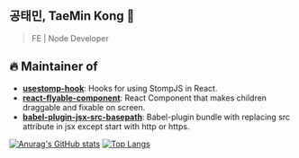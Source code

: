 ## 공태민, TaeMin Kong 👋

> FE | Node Developer

## 🔥 Maintainer of

* [**usestomp-hook**](https://www.npmjs.com/package/usestomp-hook): Hooks for using StompJS in React.
* [**react-flyable-component**](https://www.npmjs.com/package/react-flyable-component): React Component that makes children draggable and fixable on screen.
* [**babel-plugin-jsx-src-basepath**](https://github.com/livemehere/babel-plugin-jsx-src-basepath): Babel-plugin bundle with replacing src attribute in jsx except start with http or https.


[![Anurag's GitHub stats](https://github-readme-stats.vercel.app/api?username=livemehere)](https://github.com/livemehere/github-readme-stats) 
[![Top Langs](https://github-readme-stats.vercel.app/api/top-langs/?username=livemehere&layout=compact)](https://github.com/livemehere/github-readme-stats) 

